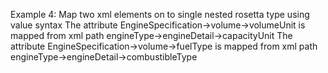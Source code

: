 Example 4:
Map two xml elements on to single nested rosetta type using value syntax
The attribute EngineSpecification->volume->volumeUnit is mapped from xml path engineType->engineDetail->capacityUnit
The attribute EngineSpecification->volume->fuelType is mapped from xml path engineType->engineDetail->combustibleType